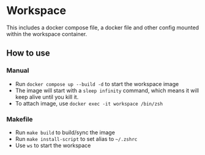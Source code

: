 # Workspace

This includes a docker compose file, a docker file and other config mounted within the workspace container.

## How to use

### Manual

- Run `docker compose up --build -d` to start the workspace image
- The image will start with a `sleep infinity` command, which means it will keep alive until you kill it.
- To attach image, use `docker exec -it workspace /bin/zsh`

### Makefile

- Run `make build` to build/sync the image
- Run `make install-script` to set alias to `~/.zshrc`
- Use `ws` to start the workspace
